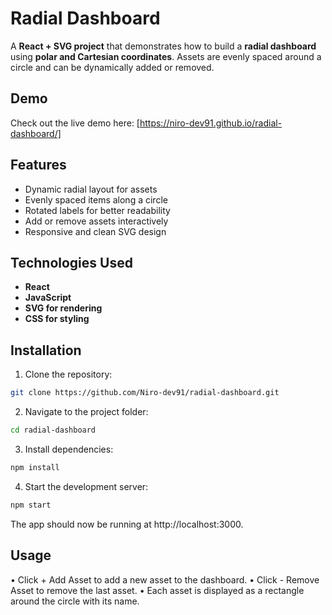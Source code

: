 # Radial Dashboard

A **React + SVG project** that demonstrates how to build a **radial dashboard** using **polar and Cartesian coordinates**. Assets are evenly spaced around a circle and can be dynamically added or removed.

## Demo

Check out the live demo here: [https://niro-dev91.github.io/radial-dashboard/]

## Features

- Dynamic radial layout for assets  
- Evenly spaced items along a circle  
- Rotated labels for better readability  
- Add or remove assets interactively  
- Responsive and clean SVG design  

## Technologies Used

- **React**  
- **JavaScript**  
- **SVG for rendering**  
- **CSS for styling**  

## Installation

1. Clone the repository:
```bash
git clone https://github.com/Niro-dev91/radial-dashboard.git
```
2. Navigate to the project folder:
```bash
cd radial-dashboard
```
3. Install dependencies:
```bash
npm install
```
4. Start the development server:
```bash
npm start
```
The app should now be running at http://localhost:3000.

## Usage

• Click + Add Asset to add a new asset to the dashboard.
• Click - Remove Asset to remove the last asset.
• Each asset is displayed as a rectangle around the circle with its name.

